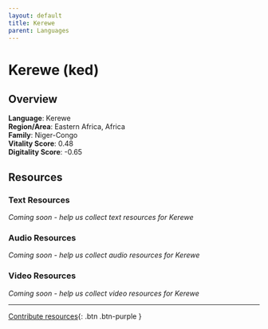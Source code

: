 ```yaml
---
layout: default
title: Kerewe
parent: Languages
---
```


# Kerewe (ked)

## Overview

**Language**: Kerewe  
**Region/Area**: Eastern Africa, Africa  
**Family**: Niger-Congo  
**Vitality Score**: 0.48  
**Digitality Score**: -0.65  

## Resources

### Text Resources
*Coming soon - help us collect text resources for Kerewe*

### Audio Resources
*Coming soon - help us collect audio resources for Kerewe*

### Video Resources
*Coming soon - help us collect video resources for Kerewe*

---

[Contribute resources](https://fairtrain.github.io/){: .btn .btn-purple }
